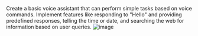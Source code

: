  Create a basic voice assistant that can perform simple tasks based on voice commands. Implement features like responding to "Hello" and providing predefined responses, telling the time or date, and searching the web for information based on user queries.
![image](https://github.com/user-attachments/assets/14777b68-ab16-4587-9695-bd9393e4ce11)
